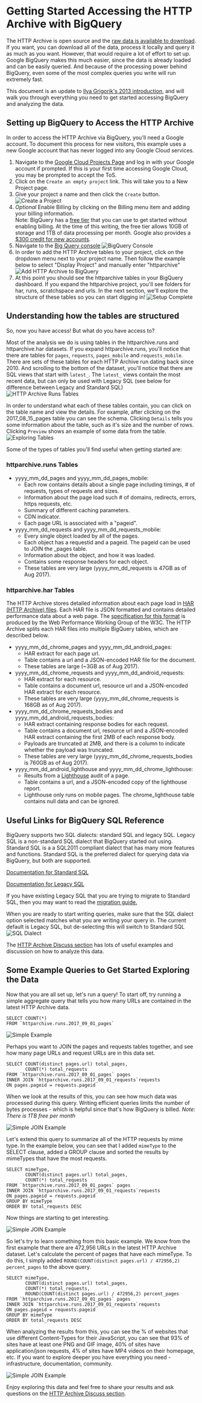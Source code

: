 # Getting Started Accessing the HTTP Archive with BigQuery

The HTTP Archive is open source and the [raw data is available to download](http://httparchive.org/downloads.php).   If you want, you can download all of the data, process it locally and query it as much as you want.   However, that would require a lot of effort to set up.   Google BigQuery makes this much easier, since the data is already loaded and can be easily queried. And because of the processing power behind BigQuery, even some of the most complex queries you write will run extremely fast. 

This document is an update to [Ilya Grigorik's 2013 introduction](https://www.igvita.com/2013/06/20/http-archive-bigquery-web-performance-answers/), and will walk you through everything you need to get started accessing BigQuery and analyzing the data.

## Setting up BigQuery to Access the HTTP Archive

In order to access the HTTP Archive via BigQuery, you'll need a Google account.  To document this process for new visitors, this example uses a new Google account that has never logged into any Google Cloud services.

1. Navigate to the [Google Cloud Projects Page](https://console.cloud.google.com/start) and log in with your Google account if prompted.  If this is your first time accessing Google Cloud, you may be prompted to accept the ToS.
2. Click on the `Create an empty project` link.   This will take you to a New Project page.
3. Give your project a name and then click the `Create` button.
![Create a Project](images/04_create_a_project.jpg)
4. *Optional* Enable Billing by clicking on the Billing menu item and adding your billing information.   
    Note:  BigQuery has a [free tier](https://cloud.google.com/bigquery/pricing) that you can use to get started without enabling billing. At the time of this writing, the free tier allows 10GB of storage and 1TB of data processing per month. Google also provides a [$300 credit for new accounts](https://cloud.google.com/free/docs/frequently-asked-questions#free-trial).
5. Navigate to the [Big Query console](https://bigquery.cloud.google.com)
![BigQuery Console](images/07_bigquery_console.jpg)
6. In order to add the HTTP Archive tables to your project, click on the dropdown menu next to your project name.   Then follow the example below to select "Display Project" and manually enter "httparchive"
![Add HTTP Archive to BigQuery](images/08_adding_httparchive_to_bigquery.jpg)
7. At this point you should see the httparchive tables in your BigQuery dashboard.   If you expand the httparchive project, you'll see folders for har, runs, scratchspace and urls. In the next section, we'll explore the structure of these tables so you can start digging in!
![Setup Complete](images/09_setup_complete.jpg)

## Understanding how the tables are structured
So, now you have access! But what do you have access to?

Most of the analysis we do is using tables in the httparchive.runs and httparchive.har datasets. If you expand httparchive.runs, you'll notice that there are tables for `pages`, `requests`, `pages_mobile` and `requests_mobile`. There are sets of these tables for each HTTP Archive run dating back since 2010. And scrolling to the bottom of the dataset, you'll notice that there are SQL views that start with `latest_`. The `latest_` views contain the most recent data, but can only be used with Legacy SQL (see below for difference between Legacy and Standard SQL)
![HTTP Archive Runs Tables](images/httparchive_runs_tables.jpg)

In order to understand what each of these tables contain, you can click on the table name and view the details. For example, after clicking on the 2017_08_15_pages table you can see the schema. Clicking `Details` tells you some information about the table, such as it's size and the number of rows. Clicking `Preview` shows an example of some data from the table.
![Exploring Tables](images/exploring_data_pages_tables.jpg)


Some of the types of tables you'll find useful when getting started are:

### httparchive.runs Tables
* yyyy_mm_dd_pages and yyyy_mm_dd_pages_mobile:
    * Each row contains details about a single page including timings, # of requests, types of requests and sizes.
    * Information about the page load such # of domains, redirects, errors, https requests, etc.
    * Summary of different caching parameters.
    * CDN indicator.
    * Each page URL is associated with a "pageid".
* yyyy_mm_dd_requests and yyyy_mm_dd_requests_mobile:
    * Every single object loaded by all of the pages.
    * Each object has a requestid and a pageid.  The pageid can be used to JOIN the _pages table.
    * Information about the object, and how it was loaded.
    * Contains some response headers for each object.
    * These tables are very large (yyyy_mm_dd_requests is 47GB as of Aug 2017).
    
### httparchive.har Tables

The HTTP Archive stores detailed information about each page load in [HAR (HTTP Archive) files](https://en.wikipedia.org/wiki/.har). Each HAR file is JSON formatted and contains detailed performance data about a web page.  The [specification for this format](https://w3c.github.io/web-performance/specs/HAR/Overview.html) is produced by the Web Performance Working Group of the W3C. The HTTP Archive splits each HAR files into multiple BigQuery tables, which are described below.

* yyyy_mm_dd_chrome_pages and yyyy_mm_dd_android_pages:
    * HAR extract for each page url.
    * Table contains a url and a JSON-encoded HAR file for the document.
    * These tables are large (~3GB as of Aug 2017).
* yyyy_mm_dd_chrome_requests and yyyy_mm_dd_android_requests:
    * HAR extract for each resource.
    * Table contains a document url, resource url and a JSON-encoded HAR extract for each resource.
    * These tables are very large (yyyy_mm_dd_chrome_requests is 168GB as of Aug 2017).
* yyyy_mm_dd_chrome_requests_bodies and yyyy_mm_dd_android_requests_bodies:
    * HAR extract containing response bodies for each request.
    * Table contains a document url, resource url and a JSON-encoded HAR extract containing the first 2MB of each response body.   
    * Payloads are truncated at 2MB, and there is a column to indicate whether the payload was truncated.
    * These tables are very large (yyyy_mm_dd_chrome_requests_bodies is 760GB as of Aug 2017).
* yyyy_mm_dd_android_lighthouse and yyyy_mm_dd_chrome_lighthouse:
    * Results from a [Lighthouse](https://developers.google.com/web/tools/lighthouse/) audit of a page.
    * Table contains a url, and a JSON-encoded copy of the lighthouse report.
    * Lighthouse only runs on mobile pages. The chrome_lighthouse table contains null data and can be ignored. 
    

## Useful Links for BigQuery SQL Reference
BigQuery supports two SQL dialects: standard SQL and legacy SQL.  Legacy SQL is a non-standard SQL dialect that BigQuery started out using.   Standard SQL is a a SQL2011 compliant dialect that has many more features and functions.  Standard SQL is the preferred dialect for querying data via BigQuery, but both are supported.

[Documentation for Standard SQL](https://cloud.google.com/bigquery/docs/reference/standard-sql/)

[Documentation for Legacy SQL](https://cloud.google.com/bigquery/docs/reference/legacy-sql)

If you have existing Legacy SQL that you are trying to migrate to Standard SQL, then you may want to read the [migration guide.](https://cloud.google.com/bigquery/docs/reference/standard-sql/migrating-from-legacy-sql)

When you are ready to start writing queries, make sure that the SQL dialect option selected matches what you are writing your query in.   The current default is Legacy SQL, but de-selecting this will switch to Standard SQL
![SQL Dialect](images/standard_or_legacy_sql.jpg)

The [HTTP Archive Discuss section](https://discuss.httparchive.org/) has lots of useful examples and discussion on how to analyze this data.

## Some Example Queries to Get Started Exploring the Data
Now that you are all set up, let's run a query!  To start off, try running a simple aggregate query that tells you how many URLs are contained in the latest HTTP Archive data.

```
SELECT COUNT(*)
FROM `httparchive.runs.2017_09_01_pages`
```

![Simple Example](images/simple_agg_example.jpg)

Perhaps you want to JOIN the pages and requests tables together, and see how many page URLs and request URLs are in this data set.

```
SELECT COUNT(distinct pages.url) total_pages, 
       COUNT(*) total_requests
FROM `httparchive.runs.2017_09_01_pages` pages
INNER JOIN `httparchive.runs.2017_09_01_requests`requests
ON pages.pageid = requests.pageid
```

When we look at the results of this, you can see how much data was processed during this query.  Writing efficient queries limits the number of bytes processes - which is helpful since that's how BigQuery is billed.   *Note: There is 1TB free per month*

![Simple JOIN Example](images/simple_join_example.jpg)

Let's extend this query to summarize  all of the HTTP requests by mime type.  In the example  below, you can see that I added `mimeType` to the SELECT clause, added a GROUP clause and sorted the results by mimeTypes that have the most requests.

```
SELECT mimeType,
       COUNT(distinct pages.url) total_pages, 
       COUNT(*) total_requests
FROM `httparchive.runs.2017_09_01_pages` pages
INNER JOIN `httparchive.runs.2017_09_01_requests`requests
ON pages.pageid = requests.pageid
GROUP BY mimeType
ORDER BY total_requests DESC
```

Now things are starting to get interesting.

![Simple JOIN Example](images/mimeType_summary_example.jpg)

So let's try to learn something from this basic example.   We know from the first example that there are 472,956 URLs in the latest HTTP Archive dataset.   Let's calculate the percent of pages that have each mimeType.  To do this, I simply added `ROUND(COUNT(distinct pages.url) / 472956,2) percent_pages` to the above query.

```
SELECT mimeType,
       COUNT(distinct pages.url) total_pages, 
       COUNT(*) total_requests,
       ROUND(COUNT(distinct pages.url) / 472956,2) percent_pages        
FROM `httparchive.runs.2017_09_01_pages` pages
INNER JOIN `httparchive.runs.2017_09_01_requests`requests
ON pages.pageid = requests.pageid
GROUP BY mimeType
ORDER BY total_requests DESC
```

When analyzing the results from this, you can see the % of websites that use different Content-Types for their JavaScript, you can see that 93% of sites have at least one PNG and GIF image, 40% of sites have application/json requests, 4% of sites have MP4 videos on their homepage, etc.  If you want to explore deeper you have everything you need - infrastructure, documentation, community.  

![Simple JOIN Example](images/mimeType_summary_example2.jpg)

Enjoy exploring this data and feel free to share your results and ask questions on the [HTTP Archive Discuss section](https://discuss.httparchive.org/).




